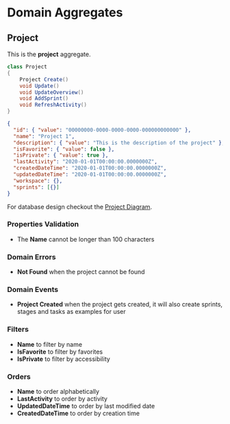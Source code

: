 # Domain Aggregates

## Project

This is the **project** aggregate.

```csharp
class Project
{
    Project Create()
    void Update()
    void UpdateOverview()
    void AddSprint()
    void RefreshActivity()
}
```

```json
{
  "id": { "value": "00000000-0000-0000-0000-000000000000" },
  "name": "Project 1",
  "description": { "value": "This is the description of the project" },
  "isFavorite": { "value": false },
  "isPrivate": { "value": true },
  "lastActivity": "2020-01-01T00:00:00.0000000Z",
  "createdDateTime": "2020-01-01T00:00:00.0000000Z",
  "updatedDateTime": "2020-01-01T00:00:00.0000000Z",
  "workspace": {},
  "sprints": [{}]
}
```

For database design checkout the [Project Diagram](../../database-diagrams/aggregates/Diagram.Project.md).

### Properties Validation

- The **Name** cannot be longer than 100 characters

### Domain Errors

- **Not Found** when the project cannot be found

### Domain Events

- **Project Created** when the project gets created, it will also create sprints, stages and tasks as examples for user 

### Filters

- **Name** to filter by name
- **IsFavorite** to filter by favorites
- **IsPrivate** to filter by accessibility

### Orders

- **Name** to order alphabetically
- **LastActivity** to order by activity
- **UpdatedDateTime** to order by last modified date
- **CreatedDateTime** to order by creation time